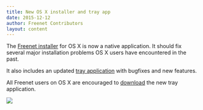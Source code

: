 ```yaml
---
title: New OS X installer and tray app
date: 2015-12-12
author: Freenet Contributors
layout: content
---
```


The [Freenet installer][downloads_url] for OS X is now a native application. It should fix several major installation problems OS X users have encountered in the past.

It also includes an updated [tray application][tray_url] with bugfixes and new features.

All Freenet users on OS X are encouraged to [download][tray_release_url] the new tray application.

![][tray_screenshot_url]

[downloads_url]: download.html
[tray_screenshot_url]: /assets/img/mactray/osx_installer_step2_transparent.png
[tray_release_url]: https://github.com/freenet/mactray/releases
[tray_url]: https://github.com/freenet/mactray#freenettray
